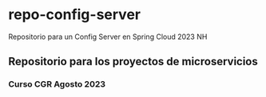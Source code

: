 # repo-config-server
Repositorio para un Config Server en Spring Cloud 2023 NH

<h2> Repositorio para los proyectos de microservicios</h2>
<h3>Curso CGR Agosto 2023</h3>
